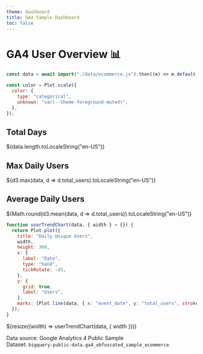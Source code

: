 ```yaml
---
theme: dashboard
title: GA4 Sample Dashboard
toc: false
---
```


# GA4 User Overview 📊

<!-- Load and prepare GA4 data -->

```js
const data = await import("./data/ecommerce.js").then((m) => m.default());
```

<!-- A time-based color scale (optional) -->

```js
const color = Plot.scale({
  color: {
    type: "categorical",
    unknown: "var(--theme-foreground-muted)",
  },
});
```

<!-- Cards with summary metrics -->
<div class="grid grid-cols-3">
  <div class="card">
    <h2>Total Days</h2>
    <span class="big">${data.length.toLocaleString("en-US")}</span>
  </div>
  <div class="card">
    <h2>Max Daily Users</h2>
    <span class="big">${d3.max(data, d => d.total_users).toLocaleString("en-US")}</span>
  </div>
  <div class="card">
    <h2>Average Daily Users</h2>
    <span class="big">${Math.round(d3.mean(data, d => d.total_users)).toLocaleString("en-US")}</span>
  </div>
</div>

<!-- Define chart function -->

```js
function userTrendChart(data, { width } = {}) {
  return Plot.plot({
    title: "Daily Unique Users",
    width,
    height: 300,
    x: {
      label: "Date",
      type: "band",
      tickRotate: -45,
    },
    y: {
      grid: true,
      label: "Users",
    },
    marks: [Plot.line(data, { x: "event_date", y: "total_users", stroke: "steelblue", tip: true }), Plot.ruleY([0])],
  });
}
```

<!-- Chart rendering -->
<div class="grid grid-cols-1">
  <div class="card">
    ${resize((width) => userTrendChart(data, { width }))}
  </div>
</div>

Data source: Google Analytics 4 Public Sample  
Dataset: `bigquery-public-data.ga4_obfuscated_sample_ecommerce`
